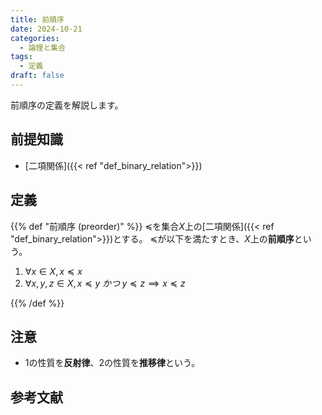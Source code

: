 ```yaml
---
title: 前順序
date: 2024-10-21
categories:
  - 論理と集合
tags:
  - 定義
draft: false
---
```


前順序の定義を解説します。

<!--more-->

## 前提知識

- [二項関係]({{< ref "def_binary_relation">}})

## 定義

{{% def "前順序 (preorder)" %}}
$\preceq$を集合$X$上の[二項関係]({{< ref "def_binary_relation">}})とする。
$\preceq$が以下を満たすとき、$X$上の**前順序**という。

1. $\forall x \in X, x \preceq x$
2. $\forall x, y, z \in X, x \preceq y \; かつ  \; y \preceq z \implies x \preceq z$

{{% /def %}}

## 注意

- 1の性質を**反射律**、2の性質を**推移律**という。

## 参考文献
